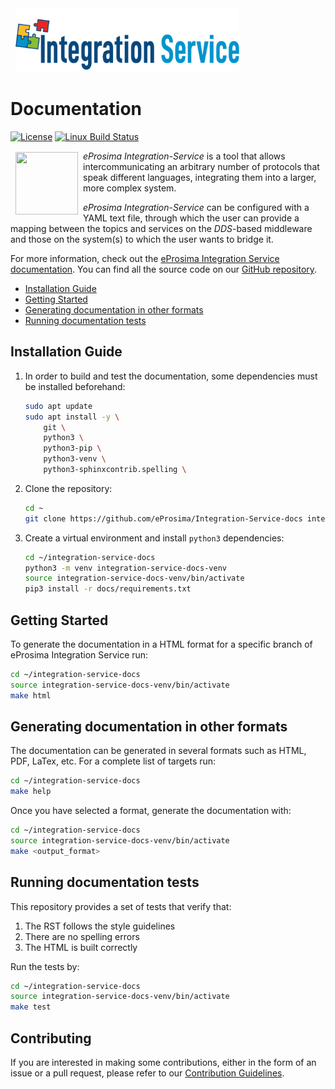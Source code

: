 <a href="https://integration-service.docs.eprosima.com/"><img src="https://github.com/eProsima/Integration-Service/blob/main/docs/images/logo.png?raw=true" hspace="8" vspace="2" height="100" ></a>

# Documentation

[![License](https://img.shields.io/badge/License-Apache%202.0-blue.svg)](https://opensource.org/licenses/Apache-2.0)
[![Linux Build Status](http://jenkins.eprosima.com:8080/job/nightly_integration-service-docs_master/badge/icon)](http://jenkins.eprosima.com:8080/job/nightly_integration-service-docs_master)

<a href="http://www.eprosima.com"><img src="https://encrypted-tbn3.gstatic.com/images?q=tbn:ANd9GcSd0PDlVz1U_7MgdTe0FRIWD0Jc9_YH-gGi0ZpLkr-qgCI6ZEoJZ5GBqQ" align="left" hspace="8" vspace="2" width="100" height="100" ></a>

*eProsima Integration-Service* is a tool that allows intercommunicating an arbitrary number of protocols that
speak different languages, integrating them into a larger, more complex system.

*eProsima Integration-Service* can be configured with a YAML text file, through which the user can provide a mapping
between the topics and services on the *DDS*-based middleware and those on the system(s) to which the user
wants to bridge it.

For more information, check out the
[eProsima Integration Service documentation](https://integration-service.docs.eprosima.com/en/latest/).
You can find all the source code on our [GitHub repository](https://github.com/eProsima/Integration-Service).

* [Installation Guide](#installation-guide)
* [Getting Started](#getting-started)
* [Generating documentation in other formats](#generating-documentation-in-other-formats)
* [Running documentation tests](#running-documentation-tests)

## Installation Guide

1. In order to build and test the documentation, some dependencies must be installed beforehand:

    ```bash
    sudo apt update
    sudo apt install -y \
        git \
        python3 \
        python3-pip \
        python3-venv \
        python3-sphinxcontrib.spelling \
    ```

2. Clone the repository:

    ```bash
    cd ~
    git clone https://github.com/eProsima/Integration-Service-docs integration-service-docs
    ```

3. Create a virtual environment and install `python3` dependencies:

    ```bash
    cd ~/integration-service-docs
    python3 -m venv integration-service-docs-venv
    source integration-service-docs-venv/bin/activate
    pip3 install -r docs/requirements.txt
    ```

## Getting Started

To generate the documentation in a HTML format for a specific branch of eProsima Integration Service run:

```bash
cd ~/integration-service-docs
source integration-service-docs-venv/bin/activate
make html
```

## Generating documentation in other formats

The documentation can be generated in several formats such as HTML, PDF, LaTex, etc. For a complete list of targets run:

```bash
cd ~/integration-service-docs
make help
```

Once you have selected a format, generate the documentation with:

```bash
cd ~/integration-service-docs
source integration-service-docs-venv/bin/activate
make <output_format>
```

## Running documentation tests

This repository provides a set of tests that verify that:

1. The RST follows the style guidelines
1. There are no spelling errors
1. The HTML is built correctly

Run the tests by:

```bash
cd ~/integration-service-docs
source integration-service-docs-venv/bin/activate
make test
```
## Contributing

If you are interested in making some contributions, either in the form of an issue or a pull request, please refer to
our [Contribution Guidelines](https://github.com/eProsima/all-docs/blob/master/CONTRIBUTING.md).
